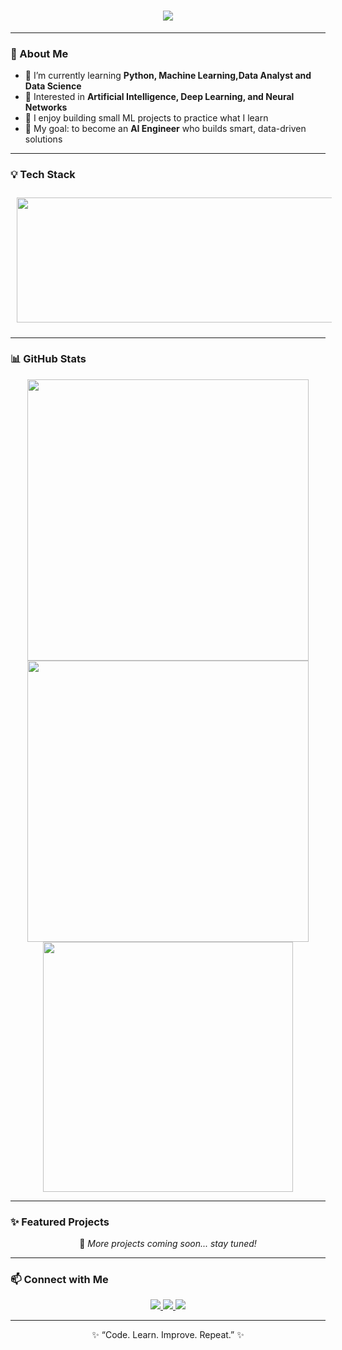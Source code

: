 <h1 align="center">
  <img src="https://readme-typing-svg.herokuapp.com?font=Roboto+Slab&color=FF69B4&size=32&center=true&vCenter=true&width=500&lines=Hi%2C+I'm+Anara+👋;Aspiring+AI+%26+ML+Developer;Frontend+%26+Backend+Learner;Welcome+to+my+GitHub!+💻" />
</h1>




---

### 🌸  About Me
- 🌱 I’m currently learning **Python, Machine Learning,Data Analyst and Data Science**
- 🤖 Interested in **Artificial Intelligence, Deep Learning, and Neural Networks**
- 🧠 I enjoy building small ML projects to practice what I learn
- 🎯 My goal: to become an **AI Engineer** who builds smart, data-driven solutions  
---

### 💡 Tech Stack  
<p align="center">
  <img src="https://skillicons.dev/icons?i=html,css,js,react,redux,firebase,git,python,django,postgresql,sqlite,nginx,aws,docker,linux" 
       width="900" 
       height="200"
       style="margin: 10px;" />
</p>

---

### 📊 GitHub Stats  
  <div align="center">
  <img width="450" src="https://github-readme-stats.vercel.app/api?username=7anara&theme=radical&show_icons=true&hide_border=true&count_private=true" />
  <img width="450" src="https://github-readme-streak-stats.herokuapp.com/?user=7anara&theme=radical&hide_border=true" />
  <img width="400" src="https://github-readme-stats.vercel.app/api/top-langs/?username=7anara&theme=radical&layout=compact" />
</div>

---

### ✨ Featured Projects  
<p align="center">
  🌟 <em>More projects coming soon... stay tuned!</em>  
</p>

---

### 📫 Connect with Me  
<p align="center">
  <a href="https://github.com/7anara" target="_blank">
    <img src="https://img.shields.io/badge/GitHub-7anara-black?style=for-the-badge&logo=github" />
  </a>
  <a href="https://t.me/7anara" target="_blank">
    <img src="https://img.shields.io/badge/Telegram-Contact-blue?style=for-the-badge&logo=telegram" />
  </a>
  <a href="https://wa.me/+996XXXXXXXXX" target="_blank">
    <img src="https://img.shields.io/badge/WhatsApp-Chat-green?style=for-the-badge&logo=whatsapp" />
  </a>
</p>

---

<p align="center">
  ✨ “Code. Learn. Improve. Repeat.” ✨  
</p>

